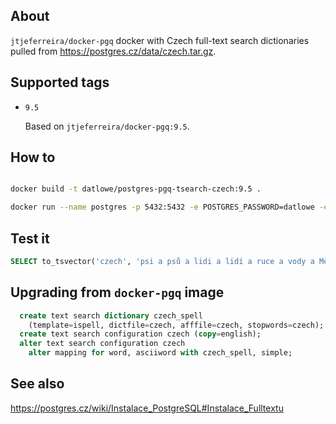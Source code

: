 ## About

`jtjeferreira/docker-pgq` docker with Czech full-text search dictionaries pulled from https://postgres.cz/data/czech.tar.gz.

## Supported tags

* `9.5`

    Based on `jtjeferreira/docker-pgq:9.5`.

## How to

```bash

docker build -t datlowe/postgres-pgq-tsearch-czech:9.5 .

docker run --name postgres -p 5432:5432 -e POSTGRES_PASSWORD=datlowe -e POSTGRES_USER=datlowe datlowe/postgres-pgq-tsearch-czech:9.5

```

## Test it


```sql
SELECT to_tsvector('czech', 'psi a psů a lidi a lidí a ruce a vody a Měla')
```

## Upgrading from `docker-pgq` image


```sql
  create text search dictionary czech_spell
    (template=ispell, dictfile=czech, afffile=czech, stopwords=czech);
  create text search configuration czech (copy=english);
  alter text search configuration czech
    alter mapping for word, asciiword with czech_spell, simple;
```

## See also

https://postgres.cz/wiki/Instalace_PostgreSQL#Instalace_Fulltextu

